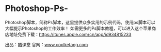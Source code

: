 # Photoshop-Ps-
Photoshop脚本，简称Ps脚本，这里提供众多实用的示例代码，使用ps脚本可以大幅提示Photoshop的工作效率！
如需更多的Ps脚本教程，可以进入这个苹果商店地址免费下载：https://itunes.apple.com/cn/app/id934815233

出品：酷课堂
官网：www.coolketang.com
